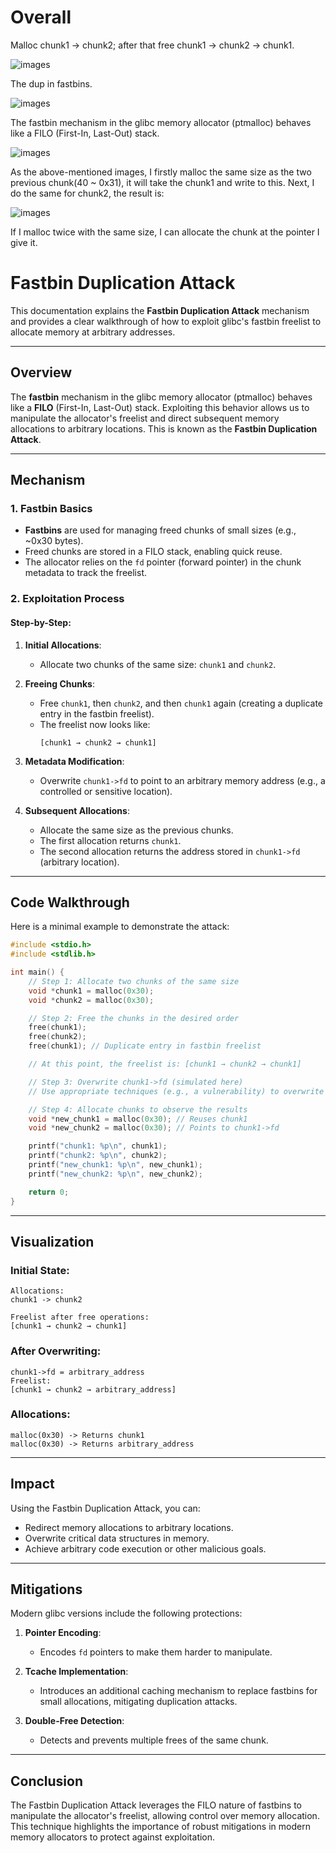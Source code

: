 # Overall
Malloc chunk1 &rarr; chunk2; after that free chunk1 &rarr; chunk2 &rarr; chunk1.

![images](../images/FastBin-Dup/interact.png)

The dup in fastbins.

![images](../images/FastBin-Dup/fastbin_dup.png)

The fastbin mechanism in the glibc memory allocator (ptmalloc) behaves like a FILO (First-In, Last-Out) stack.

![images](../images/FastBin-Dup/trigger.png)

As the above-mentioned images, I firstly malloc the same size as the two previous chunk(40 ~ 0x31), it will take the chunk1 and write to this.
Next, I do the same for chunk2, the result is:

![images](../images/FastBin-Dup/control_pointer.png)

If I malloc twice with the same size, I can allocate the chunk at the pointer I give it.


# Fastbin Duplication Attack

This documentation explains the **Fastbin Duplication Attack** mechanism and provides a clear walkthrough of how to exploit glibc's fastbin freelist to allocate memory at arbitrary addresses.

---

## **Overview**

The **fastbin** mechanism in the glibc memory allocator (ptmalloc) behaves like a **FILO** (First-In, Last-Out) stack. Exploiting this behavior allows us to manipulate the allocator's freelist and direct subsequent memory allocations to arbitrary locations. This is known as the **Fastbin Duplication Attack**.

---

## **Mechanism**

### **1. Fastbin Basics**
- **Fastbins** are used for managing freed chunks of small sizes (e.g., ~0x30 bytes).
- Freed chunks are stored in a FILO stack, enabling quick reuse.
- The allocator relies on the `fd` pointer (forward pointer) in the chunk metadata to track the freelist.

### **2. Exploitation Process**
#### Step-by-Step:
1. **Initial Allocations**:
   - Allocate two chunks of the same size: `chunk1` and `chunk2`.

2. **Freeing Chunks**:
   - Free `chunk1`, then `chunk2`, and then `chunk1` again (creating a duplicate entry in the fastbin freelist).
   - The freelist now looks like:
     ```
     [chunk1 → chunk2 → chunk1]
     ```

3. **Metadata Modification**:
   - Overwrite `chunk1->fd` to point to an arbitrary memory address (e.g., a controlled or sensitive location).

4. **Subsequent Allocations**:
   - Allocate the same size as the previous chunks.
   - The first allocation returns `chunk1`.
   - The second allocation returns the address stored in `chunk1->fd` (arbitrary location).

---

## **Code Walkthrough**

Here is a minimal example to demonstrate the attack:

```c
#include <stdio.h>
#include <stdlib.h>

int main() {
    // Step 1: Allocate two chunks of the same size
    void *chunk1 = malloc(0x30);
    void *chunk2 = malloc(0x30);

    // Step 2: Free the chunks in the desired order
    free(chunk1);
    free(chunk2);
    free(chunk1); // Duplicate entry in fastbin freelist

    // At this point, the freelist is: [chunk1 → chunk2 → chunk1]

    // Step 3: Overwrite chunk1->fd (simulated here)
    // Use appropriate techniques (e.g., a vulnerability) to overwrite `fd`.

    // Step 4: Allocate chunks to observe the results
    void *new_chunk1 = malloc(0x30); // Reuses chunk1
    void *new_chunk2 = malloc(0x30); // Points to chunk1->fd

    printf("chunk1: %p\n", chunk1);
    printf("chunk2: %p\n", chunk2);
    printf("new_chunk1: %p\n", new_chunk1);
    printf("new_chunk2: %p\n", new_chunk2);

    return 0;
}
```

---

## **Visualization**

### Initial State:

```plaintext
Allocations:
chunk1 -> chunk2

Freelist after free operations:
[chunk1 → chunk2 → chunk1]
```

### After Overwriting:

```plaintext
chunk1->fd = arbitrary_address
Freelist:
[chunk1 → chunk2 → arbitrary_address]
```

### Allocations:
```plaintext
malloc(0x30) -> Returns chunk1
malloc(0x30) -> Returns arbitrary_address
```

---

## **Impact**

Using the Fastbin Duplication Attack, you can:
- Redirect memory allocations to arbitrary locations.
- Overwrite critical data structures in memory.
- Achieve arbitrary code execution or other malicious goals.

---

## **Mitigations**

Modern glibc versions include the following protections:
1. **Pointer Encoding**:
   - Encodes `fd` pointers to make them harder to manipulate.

2. **Tcache Implementation**:
   - Introduces an additional caching mechanism to replace fastbins for small allocations, mitigating duplication attacks.

3. **Double-Free Detection**:
   - Detects and prevents multiple frees of the same chunk.

---

## **Conclusion**

The Fastbin Duplication Attack leverages the FILO nature of fastbins to manipulate the allocator's freelist, allowing control over memory allocation. This technique highlights the importance of robust mitigations in modern memory allocators to protect against exploitation.

